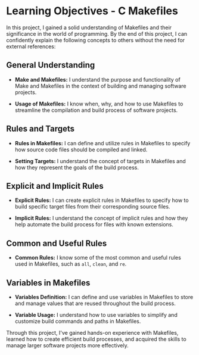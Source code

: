 # Learning Objectives - C Makefiles

In this project, I gained a solid understanding of Makefiles and their significance in the world of programming. By the end of this project, I can confidently explain the following concepts to others without the need for external references:

## General Understanding

- **Make and Makefiles:** I understand the purpose and functionality of Make and Makefiles in the context of building and managing software projects.

- **Usage of Makefiles:** I know when, why, and how to use Makefiles to streamline the compilation and build process of software projects.

## Rules and Targets

- **Rules in Makefiles:** I can define and utilize rules in Makefiles to specify how source code files should be compiled and linked.

- **Setting Targets:** I understand the concept of targets in Makefiles and how they represent the goals of the build process.

## Explicit and Implicit Rules

- **Explicit Rules:** I can create explicit rules in Makefiles to specify how to build specific target files from their corresponding source files.

- **Implicit Rules:** I understand the concept of implicit rules and how they help automate the build process for files with known extensions.

## Common and Useful Rules

- **Common Rules:** I know some of the most common and useful rules used in Makefiles, such as `all`, `clean`, and `re`.

## Variables in Makefiles

- **Variables Definition:** I can define and use variables in Makefiles to store and manage values that are reused throughout the build process.

- **Variable Usage:** I understand how to use variables to simplify and customize build commands and paths in Makefiles.

Through this project, I've gained hands-on experience with Makefiles, learned how to create efficient build processes, and acquired the skills to manage larger software projects more effectively.
